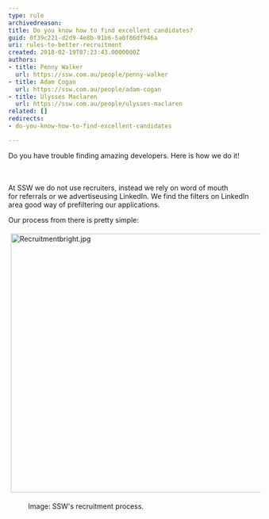 ```yaml
---
type: rule
archivedreason: 
title: Do you know how to find excellent candidates?
guid: 0f39c221-d2d9-4e8b-91b6-5a0f86df946a
uri: rules-to-better-recruitment
created: 2018-02-19T07:23:43.0000000Z
authors:
- title: Penny Walker
  url: https://ssw.com.au/people/penny-walker
- title: Adam Cogan
  url: https://ssw.com.au/people/adam-cogan
- title: Ulysses Maclaren
  url: https://ssw.com.au/people/ulysses-maclaren
related: []
redirects:
- do-you-know-how-to-find-excellent-candidates

---
```



Do you have trouble finding amazing developers. Here is how we do it!<br>
<br><excerpt class='endintro'></excerpt><br>
<p>​​At SSW we do not use recruiters, instead we rely on word of mouth for&#160;referrals or we advertiseusing&#160;LinkedIn. We find the filters on LinkedIn area good way of prefiltering our applications.<br></p><p>Our process from there is pretty simple&#58;<span style="background-color&#58;initial;">​</span></p><dl class="ssw15-rteElement-ImageArea"><img src="/PublishingImages/Recruitmentbright.jpg" alt="Recruitmentbright.jpg" style="margin&#58;5px;width&#58;600px;height&#58;523px;" /></dl><dd class="ssw15-rteElement-FigureNormal">Image&#58; SSW's recruitment process.<br></dd><p><br></p>


